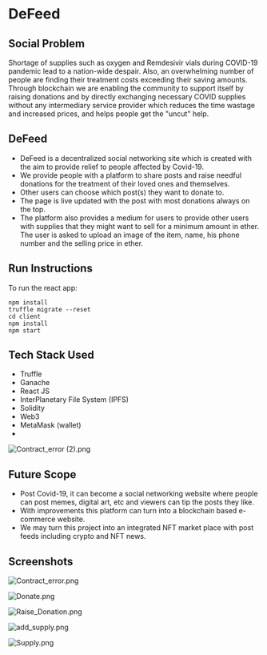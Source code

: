 # DeFeed

## Social Problem

Shortage of supplies such as oxygen and Remdesivir vials during COVID-19 pandemic lead to a nation-wide despair. Also, an overwhelming number of people are finding their treatment costs exceeding their saving amounts.
Through blockchain we are enabling the community to support itself by raising donations and by directly exchanging necessary COVID supplies without any intermediary service provider which reduces the time wastage and increased prices, and helps people get the "uncut" help.

## DeFeed

- DeFeed is a decentralized social networking site which is created with the aim to provide relief to people affected by Covid-19.
- We provide people with a platform to share posts and raise needful donations for the treatment of their loved ones and themselves.
- Other users can choose which post(s) they want to donate to.
- The page is live updated with the post with most donations always on the top.
- The platform also provides a medium for users to provide other users with supplies that they might want to sell for a minimum amount in ether. The user is asked to upload an image of the item, name, his phone number and the selling price in ether.

## Run Instructions

To run the react app: 

```
npm install
truffle migrate --reset
cd client
npm install
npm start
```

## Tech Stack Used

- Truffle
-	Ganache
-	React JS
- InterPlanetary File System (IPFS)
-	Solidity   
-	Web3
- MetaMask (wallet) 
- 
![Contract_error (2).png](https://images.zenhubusercontent.com/6096fbff75c041832469625d/d2d1c498-1ee2-4bd6-96cf-f6bc6fed55a5)

## Future Scope
- Post Covid-19, it can become a social networking website where people can post memes, digital art, etc and viewers can tip the posts they like. 
- With improvements this platform can turn into a blockchain based e-commerce website. 
- We may turn this project into an integrated NFT market place with post feeds including crypto and NFT news.

## Screenshots
![Contract_error.png](https://images.zenhubusercontent.com/6096fbff75c041832469625d/7b1af75f-e3c2-47e6-b77c-9ba9fabb3952)

![Donate.png](https://images.zenhubusercontent.com/6096fbff75c041832469625d/82caed1e-c5d6-4893-9517-bd9b6cf7169d)

![Raise_Donation.png](https://images.zenhubusercontent.com/6096fbff75c041832469625d/5d72fb20-3e61-436d-9e23-1d45e18a7e1f)

![add_supply.png](https://images.zenhubusercontent.com/6096fbff75c041832469625d/fc256314-8529-4629-9688-0ed6ba0992f1)

![Supply.png](https://images.zenhubusercontent.com/6096fbff75c041832469625d/23d28fc1-a2c4-4885-a89c-c154e13f4d86)
